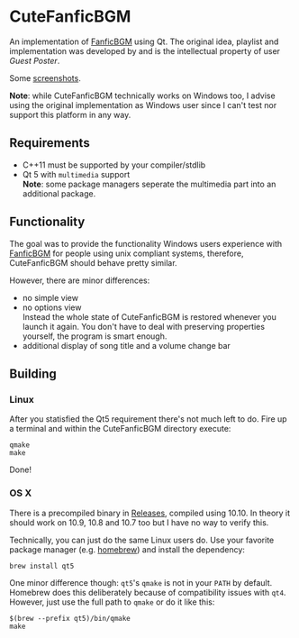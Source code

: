 CuteFanficBGM
=============

An implementation of [FanficBGM](http://) using Qt.
The original idea, playlist and implementation was developed by and is the 
intellectual property of user *Guest Poster*.

Some [screenshots](https://imgur.com/a/wqUOq).

**Note**: while CuteFanficBGM technically works on Windows too, I advise using
the original implementation as Windows user since I can't test nor support this
platform in any way.


Requirements
------------

 * C++11 must be supported by your compiler/stdlib
 * Qt 5 with `multimedia` support  
**Note**: some package managers seperate the multimedia part into an additional package.


Functionality
-------------

The goal was to provide the functionality Windows users experience with 
[FanficBGM](http://) for people using unix compliant systems, therefore, 
CuteFanficBGM should behave pretty similar.

However, there are minor differences:

   * no simple view
   * no options view  
     Instead the whole state of CuteFanficBGM is restored whenever you launch 
     it again. You don't have to deal with preserving properties yourself, the program is smart enough.
   * additional display of song title and a volume change bar


Building
--------

### Linux

After you statisfied the Qt5 requirement there's not much left to do.
Fire up a terminal and within the CuteFanficBGM directory execute:

    qmake
    make

Done!


### OS X

There is a precompiled binary in [Releases](https://github.com/Argon-/CuteFanficBGM/releases), 
compiled using 10.10. In theory it should work on 10.9, 10.8 and 10.7 too but I have
no way to verify this.

Technically, you can just do the same Linux users do. Use your favorite 
package manager (e.g. [homebrew](http://brew.sh)) and install the dependency:

    brew install qt5

One minor difference though: `qt5`'s `qmake` is not in your `PATH` by default. 
Homebrew does this deliberately because of compatibility issues with `qt4`.
However, just use the full path to `qmake` or do it like this:

    $(brew --prefix qt5)/bin/qmake
    make


